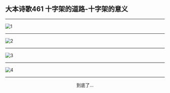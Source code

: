 
## 大本诗歌461 十字架的道路-十字架的意义
        
<div id="aplayer0"></div>

---

<img alt="1" data-original="/data/d0460/1">

---

<img alt="2" data-original="/data/d0460/2">

---

<img alt="3" data-original="/data/d0460/3">

---

<img alt="4" data-original="/data/d0460/4">

---

<p style="text-align: center">到底了...</p>

<script src="/js/dist-view.js"></script>

<script>
MAIN.id = 'd0460';
        
const ap0 = new APlayer({
    container: document.getElementById('aplayer0'),
    volume: 1,
    loop: 'none',
    preload: 'none',
    audio: [{
        name: '大本诗歌461.mp3',
        artist: '大本诗歌',
        url: 'https://res.wx.qq.com/voice/getvoice?mediaid=MzI0NTk3MDM5M18yMjQ3NDkzMjcz',
        cover: '/favicon'
    }]
});
</script>
